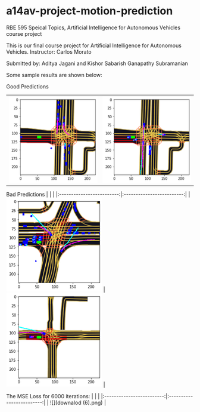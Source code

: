 # a14av-project-motion-prediction
RBE 595 Speical Topics, Artificial Intelligence for Autonomous Vehicles course project

This is our final course project for Artificial Intelligence for Autonomous Vehicles.
Instructor: Carlos Morato

Submitted by: Aditya Jagani and Kishor Sabarish Ganapathy Subramanian


Some sample results are shown below:

Good Predictions

| | |
|:-------------------------:|:-------------------------:|
| ![](good1.png) | ![](good5.png) |

Bad Predictions
| | |
|:-------------------------:|:-------------------------:|
| ![](bad3.png) | ![](bad4.png) |

The MSE Loss for 6000 iterations:
| | |
|:-------------------------:|:-------------------------:|
| ![](downalod (6).png) |

